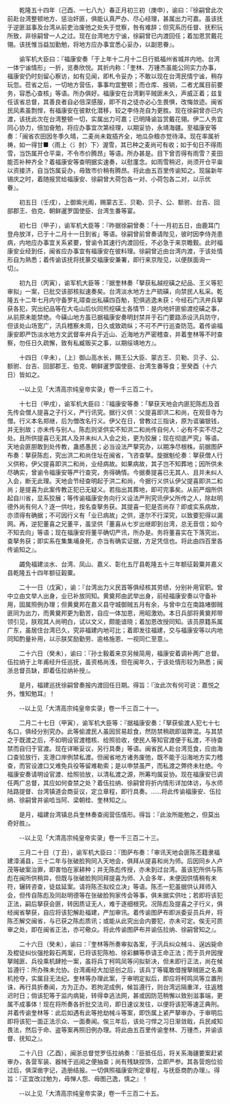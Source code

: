 <!-- { "loadSidebar": true } -->
　　乾隆五十四年（己酉、一七八九）春正月初三初（庚申），谕曰：『徐嗣曾此次前赴台湾整顿地方、惩治奸匪，俱能认真严办、尽心经理，甚属出力可嘉。虽该抚于逆匪滋事及台湾从前吏治废弛之处失于觉察，咎有难辞；但究系历任督、抚积玩所致，非徐嗣曾一人之过。现在台湾地方宁谧，徐嗣曾已内渡回任；着加恩赏戴花翎。该抚惟当益加勤勉，将地方应办事宜悉心妥办，以副恩眷』。

　　谕军机大臣曰：『福康安奏「于上年十二月十二日行抵福州省城并内地、台湾一体宁谧情形」一折，览奏欣悦。其折内称：「奎林、万锺杰虽能公同实力办事，福康安仍时刻留心察访，如有见闻，即札令妥办；不敢以现在台湾民情宁谧，稍存玩忽。莅省之后，一切地方营伍，事事均宜整顿；而仓库、报销，二者尤属目前要务，容悉心查核」等语。所办俱好。福康安在台湾剿平贼匪未久，声威正着；兹复任该省总督，其善良者自必倍深感服，即不肖之徒亦必心生畏惧，改悔敛迹。闽省民风素虽剽悍，有福康安在彼默化潜移，较之李侍尧自为更胜。现在徐嗣曾亦已内渡，该抚此次在台湾整顿一切，实属出力可嘉；已明降谕旨赏戴花翎。伊二人务宜同心协力，倍加奋勉，将应办事宜次第经理，以期妥协，永靖海疆。至福康安等奏：「闽省农田因冬季久晴，二麦尚未栽插齐全，地瓜杂粮亦觉待泽。现在率属祈祷，如一得甘■〈雨上〈氵尌〉下〉渥雪，其已种之麦尚可有收；如于旬日不得雨雪，当饬属开仓平粜，不令市价腾昂」等语。所办甚是。目下曾否得有雨雪？麦田能否补种齐全？着福康安等查明据实速奏，以慰廑念。如雨雪稍迟，尚须开仓平粜以资接济，自当饬属妥办，毋致市价稍有腾昂。将此由五百里传谕知之。现届新年锡庆之时，着随报赏给福康安、徐嗣曾大荷包各一对、小荷包各二对，以示优眷』。

　　初五日（壬戌），上御紫光阁，赐蒙古王、贝勒、贝子、公、额驸、台吉、回部郡王、伯克、朝鲜暹罗国使臣、台湾生番等宴。　

　　初七日（甲子），谕军机大臣等：『昨据徐嗣曾奏：「十一月初五日，由鹿耳门登舟放洋，已于十二月十一日到省」等语。徐嗣曾前曾奏请陛见，彼时因李侍尧患病，内地应办事宜关系紧要，曾谕令其速行内渡回任，不必急于来京瞻觐。此时福康安业经到任，闽省应办事宜有福康安在彼料理。徐嗣曾近由台湾内渡，于该处情形自为熟悉；着传谕该抚将抚篆交福康安兼署，即行来京陛见，以便朕面询一切』。

　　初九日（丙寅），谕军机大臣等：『据奎林奏「拏获私越挖磺之纪品、王义等犯审拟」一案，已批交该部核拟速奏矣。台湾淡水地方土产硫磺，向禁民人私采。乾隆五十二年七月内守备罗礼璋查出私磺四百觔，犯俱逃逸未获；今经石门汛弁兵拏获各犯，究出纪品等在大屯山后伙同煎挖磺土各情节：是内地奸匪偷渡挖磺之事，从前原未能禁绝。今磺山地方虽已据福康安奏明封禁并于石门要路添设汛兵防守，但该处山场宽广，汛兵稽察未周，日久或致疏纵；不可不严行巡查防范。着传谕福康安即严饬淡水地方文武督率弁兵于近山、近海地方严密稽查，并着奎林等不时查察，勿任日久疏懈，致有私臧贩买之事，以期绥靖地方』。

　　十四日（辛未），〔上〕御山高水长，赐王公大臣、蒙古王、贝勒、贝子、公、额驸、台吉、回部郡王、伯克、朝鲜暹罗国使臣、台湾生番等食；至癸酉（十六日）皆如之。

　　--以上见「大清高宗纯皇帝实录」卷一千三百二十。

　　十七日（甲戌），谕军机大臣曰：『福康安等奏：「拏获天地会内匪犯陈彪及首先传会僧人提喜之子行义，严行讯究。据行义供：父提喜即洪二和尚，在观音寺为僧。行义本名郑继，后为僧改名行义。伊父在日，曾教过三指诀，原为诓骗银钱，并无别故；亦未传与别人。陈彪则坚供实不知洪二和尚传自何人：必有不实不尽之处。且所供提喜已无其人及并未纠人入会之处，更为狡展；现在彻底严究」等语。天地会匪胆敢到处传教，蛊惑愚民；必当设法严拏究办，以期净尽根株。前据图萨布奏：拏获陈彪，究出洪二和尚住址在闽省，飞咨查拏。旋据魁伦奏：拏获僧人行义供称，伊父提喜即洪二和尚，业经病故。如果病故，其子岂不知葬地；因所供未尽确实，曾谕令福康安等严行查究，务得确情。今据奏提喜已无其人、且并未纠人入会，断无此理。天地会节经查明起于洪二和尚，今据行义供认伊父提喜即洪二和尚；是提喜为此案传教正犯已无疑义。若指出其葬地，即可完事矣。从前严烟所供起自川省，显系狡展；等传谕福康安务向行义设法严刑究讯伊父所传之人，除赵明德外尚有何人？逐一供吐，按名查拏务获。其提喜一犯是否尚存？即或实系病故，亦须得有确据；不可因行义有「业已病故」之供，遂尔不行深究，以致要犯得以漏网。再，逆犯董喜之兄董平，虽坚供「董喜从七岁出继即到台湾，总无音信；如今不知去向」等语；现在福康安将董平确切严讯，所办是。务将董喜实在下落究出，查拏务获；即实系在集集埔身死，亦当有确实证据，方足凭信也。将此由四百里各传谕知之』。

　　蠲免福建淡水、台湾、凤山、嘉义、彰化五厅县乾隆五十三年额征榖粟并嘉义县乾隆五十四年额征榖粟。

　　二十一日（戊寅），谕：『台湾出力义民首等俱经核其劳绩，分别补用官职。曾中立由文举人出身，业已补放同知。黄奠邦由武举出身，前经福康安奏以守备补用，固属照例办理；但黄奠邦在嘉义县守城御贼五月有余，与曾中立在南路堵御贼匪同为出力，而黄奠邦更为勤苦，自应一体加恩，用昭激劝。本日兵部将黄奠邦带领引见，朕观其人尚明白，试以文义，颇能谙晓；着加恩改授同知。该员原籍系属广东，虽居住台湾已久，究非福建内地可比；着即发往福建，交与福康安等以内地同知酌量补用，以示朕奖励勤劳、逾格施恩、一视同仁至意』。

　　二十六日（癸未），谕曰：『孙士毅着来京另候简用，福康安着调补两广总督。伍拉纳于上年甫经升任巡抚，虽资格尚浅，但在闽年久，于该处情形较为熟悉；闽浙总督员缺，即着伍拉纳补授』。

　　是月，福建巡抚徐嗣曾奏报内渡回任日期。得旨：『汝此次有何可说：嘉悦之外，惟知勉耳』！

　　--以上见「大清高宗纯皇帝实录」卷一千三百二十一。

　　二月二十七日（甲寅），谕军机大臣等：『据福康安奏：「拏获偷渡人犯七十七名口，俱经分别究办。此等偷渡民人虽因贸易趁食，然防禁稍疏即滋弊混。与其禁之于既渡之后，不如明设官渡稽核、给照验收，使民人等知官渡便于私渡，不待查禁而自归于官渡。现在详晰妥议，另行具奏」等语。闽省民人赴台湾觅食，应由海口查验放行，支港口岸例禁私渡。但闽省地方诸务废弛，既不能于沿海地方实力稽查，而官设渡口又难免兵役等留难勒索；是以申禁虽严，而私渡之弊终未杜绝。今福康安奏请明设官渡、给照验放，以清私渡之源，所筹均属妥协。现在福康安已调任两广总督，其应如何查禁之处？着伍拉纳、徐嗣曾将折内情形详加体访，与水师陆路提督、台湾镇道会商妥议，定立章程，即行具奏。……将此传谕福康安、伍拉纳、徐嗣曾并谕哈当阿、梁朝桂、奎林知之』。

　　是月，福建台湾镇总兵奎林奏查阅营伍情形。得旨：『此汝所能勉之，但莫出奇好胜』。

　　--以上见「大清高宗纯皇帝实录」卷一千三百二十三。

　　三月二十日（丁丑），谕军机大臣曰：『图萨布奏：「审讯天地会匪陈丕籍隶福建漳浦县，三十二年与张破脸狗同入天地会，俱拜从提喜和尚为师。后因同乡人卢茂等破案治罪，即害怕在家耕种；并无陈彪传授，亦未到过台湾。虽该犯所供与陈彪在闽所供稍异，但既与张破脸狗同拜提喜为师、入会多年，未便因供情稍有未符，辗转咨查，徒兹延案。请将陈丕拟绞立决」等语。陈丕一犯虽据供认拜师入会，但传自陈彪及同赵明德等在张破脸狗家传会等事，俱未据实供吐；若即将该犯正法，嗣后拏获会匪，转因质证无人，难于逐细根究。况陈彪及提喜之子行义，俱经闽省拏获，自应将该犯解赴福建，严加审讯。着传谕图萨布即派委妥员兵弁，将陈丕解交闽省，与已获之陈彪质讯；或能从此究出会内要犯，亦未可定。俟无可质审之处，即在闽省正法，亦可儆众。将此传谕图萨布并谕伍拉纳、徐嗣曾知之』。

　　二十六日（癸未），谕曰：『奎林等所奏审拟各案，于汛兵纠众械斗、逞凶毙命及棍徒纠伙强抢榖石两案，已将该犯陈柏、徐彩麟等恭请王命正法；而于员弁因搜拏贼匪、兵役乘机肆抢一案，虽将兵丁柯鸣凤等问拟斩决，但未即行正法，尚在候旨遵行：所办殊未允协。台湾甫经大加惩创之后，该兵丁等辄敢借搜拏贼匪之名乘机抢夺，实属目无法纪。奎林等办理此案，于审明定拟后，即应将柯鸣凤等立置刑诛，再行具折奏闻，方为正办。若拘泥成例，候旨遵行，则台湾远隔重洋，往返稽迟时日；倘该犯等于监内病毙，转得幸逃法网，甚或因防范稍懈以致别滋事端，更属不成事体！现在将所奏各折批交法司，即日速议发往，以便将该犯等速正典刑。并着传谕奎林等：此后如遇有此等抢劫械斗等案，即饬属上紧严拏审办，于审明后即将该犯一面正法示众、一面奏闻。俟三年后，该处刁悍之习日渐敛戢，兵民咸知畏法，然后于命、盗等案再照旧例办理。将此由五百里传谕奎林、万锺杰，并谕该督、抚知之』。

　　二十八日（乙酉），闽浙总督觉罗伍拉纳奏：『臣抵任后，将关系海疆要案赶紧审办，各营军装、器械于巡阅之便抽查；尚有残缺捏饰，立即严参。其各营炮位验过后，俱深凿字记，造册结报。一切俱照福康安所定章程，与抚臣商酌办理』。得旨：『正宜改过勉为，毋惮人怨、毋图己逸，慎之』！

　　--以上见「大清高宗纯皇帝实录」卷一千三百二十五。

